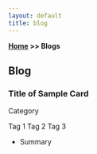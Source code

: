 ```yaml
---
layout: default
title: blog
---
```


**[Home](/) >> Blogs**

## Blog

<div class="card">
  <h3>Title of Sample Card
</h3>
  <p>Category</p>
  <span class=rep>Tag 1</span>
  <span class=rep>Tag 2</span>
  <span class=rep>Tag 3</span>
  <ul>
    <li>Summary</li>
  </ul>
  <a href="link"><span class="card-link-spanner"></span></a>
</div>
